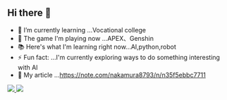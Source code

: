 ## Hi there 👋

<!--
**kairi1091/kairi1091** is a ✨ _special_ ✨ repository because its `README.md` (this file) appears on your GitHub profile.

Here are some ideas to get you started:
-->

- 🌱 I’m currently learning ...Vocational college
- 👯 The game I'm playing now ...APEX、Genshin
- 📚 Here's what I'm learning right now...AI,python,robot
- ⚡ Fun fact: ...I'm currently exploring ways to do something interesting with AI
- 📖 My article ...https://note.com/nakamura8793/n/n35f5ebbc7711

<div align="left">
  <a href="https://github.com/kairi1091">
    <img src="https://github-readme-stats.vercel.app/api/top-langs/?username=kairi1091&layout=compact&theme=dracula&show_icons=true" />
  </a>
  <a href="https://github.com/kairi1091">
    <img src="https://github-readme-stats.vercel.app/api?username=kairi1091&hide=stars,issues&theme=dracula&show_icons=true&line_height=30" />
  </a>
</div>
